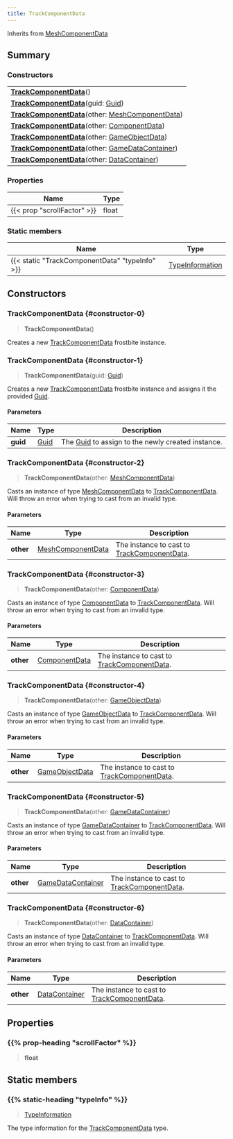 ```yaml
---
title: TrackComponentData
---
```


Inherits from 
[MeshComponentData](/vext/ref/fb/meshcomponentdata)

## Summary
### Constructors
| |
| ----------- |
| **[TrackComponentData](#constructor-0)**() |
| **[TrackComponentData](#constructor-1)**(guid: [Guid](/vext/ref/shared/class/guid)) |
| **[TrackComponentData](#constructor-2)**(other: [MeshComponentData](/vext/ref/fb/meshcomponentdata)) |
| **[TrackComponentData](#constructor-3)**(other: [ComponentData](/vext/ref/fb/componentdata)) |
| **[TrackComponentData](#constructor-4)**(other: [GameObjectData](/vext/ref/fb/gameobjectdata)) |
| **[TrackComponentData](#constructor-5)**(other: [GameDataContainer](/vext/ref/fb/gamedatacontainer)) |
| **[TrackComponentData](#constructor-6)**(other: [DataContainer](/vext/ref/shared/class/datacontainer)) |

### Properties
| Name | Type |
| ---- | ---- |
| {{< prop "scrollFactor" >}} | float |

### Static members
| Name | Type |
| ---- | ---- |
| {{< static "TrackComponentData" "typeInfo" >}} | [TypeInformation](/vext/ref/shared/class/typeinformation) |

## Constructors
### TrackComponentData {#constructor-0}
> **TrackComponentData**()

Creates a new [TrackComponentData](/vext/ref/fb/trackcomponentdata) frostbite instance.

### TrackComponentData {#constructor-1}
> **TrackComponentData**(guid: [Guid](/vext/ref/shared/class/guid))

Creates a new [TrackComponentData](/vext/ref/fb/trackcomponentdata) frostbite instance and assigns it the provided [Guid](/vext/ref/shared/class/guid).

#### Parameters
| Name | Type | Description |
| ---- | ---- | ----------- |
| **guid** | [Guid](/vext/ref/shared/class/guid) | The [Guid](/vext/ref/shared/class/guid) to assign to the newly created instance. |

### TrackComponentData {#constructor-2}
> **TrackComponentData**(other: [MeshComponentData](/vext/ref/fb/meshcomponentdata))

Casts an instance of type [MeshComponentData](/vext/ref/fb/meshcomponentdata) to [TrackComponentData](/vext/ref/fb/trackcomponentdata). Will throw an error when trying to cast from an invalid type.

#### Parameters
| Name | Type | Description |
| ---- | ---- | ----------- |
| **other** | [MeshComponentData](/vext/ref/fb/meshcomponentdata) | The instance to cast to [TrackComponentData](/vext/ref/fb/trackcomponentdata). |

### TrackComponentData {#constructor-3}
> **TrackComponentData**(other: [ComponentData](/vext/ref/fb/componentdata))

Casts an instance of type [ComponentData](/vext/ref/fb/componentdata) to [TrackComponentData](/vext/ref/fb/trackcomponentdata). Will throw an error when trying to cast from an invalid type.

#### Parameters
| Name | Type | Description |
| ---- | ---- | ----------- |
| **other** | [ComponentData](/vext/ref/fb/componentdata) | The instance to cast to [TrackComponentData](/vext/ref/fb/trackcomponentdata). |

### TrackComponentData {#constructor-4}
> **TrackComponentData**(other: [GameObjectData](/vext/ref/fb/gameobjectdata))

Casts an instance of type [GameObjectData](/vext/ref/fb/gameobjectdata) to [TrackComponentData](/vext/ref/fb/trackcomponentdata). Will throw an error when trying to cast from an invalid type.

#### Parameters
| Name | Type | Description |
| ---- | ---- | ----------- |
| **other** | [GameObjectData](/vext/ref/fb/gameobjectdata) | The instance to cast to [TrackComponentData](/vext/ref/fb/trackcomponentdata). |

### TrackComponentData {#constructor-5}
> **TrackComponentData**(other: [GameDataContainer](/vext/ref/fb/gamedatacontainer))

Casts an instance of type [GameDataContainer](/vext/ref/fb/gamedatacontainer) to [TrackComponentData](/vext/ref/fb/trackcomponentdata). Will throw an error when trying to cast from an invalid type.

#### Parameters
| Name | Type | Description |
| ---- | ---- | ----------- |
| **other** | [GameDataContainer](/vext/ref/fb/gamedatacontainer) | The instance to cast to [TrackComponentData](/vext/ref/fb/trackcomponentdata). |

### TrackComponentData {#constructor-6}
> **TrackComponentData**(other: [DataContainer](/vext/ref/shared/class/datacontainer))

Casts an instance of type [DataContainer](/vext/ref/shared/class/datacontainer) to [TrackComponentData](/vext/ref/fb/trackcomponentdata). Will throw an error when trying to cast from an invalid type.

#### Parameters
| Name | Type | Description |
| ---- | ---- | ----------- |
| **other** | [DataContainer](/vext/ref/shared/class/datacontainer) | The instance to cast to [TrackComponentData](/vext/ref/fb/trackcomponentdata). |

## Properties
### {{% prop-heading "scrollFactor" %}}
> **float**

## Static members
### {{% static-heading "typeInfo" %}}
> [TypeInformation](/vext/ref/shared/class/typeinformation)

The type information for the [TrackComponentData](/vext/ref/fb/trackcomponentdata) type.

